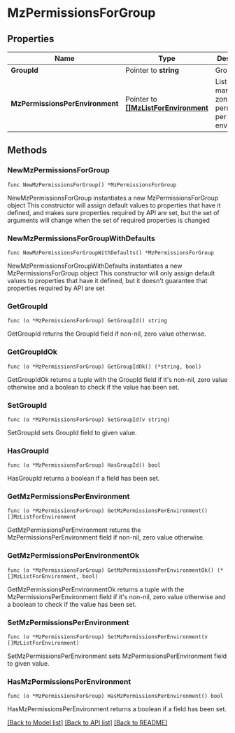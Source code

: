 # MzPermissionsForGroup

## Properties

Name | Type | Description | Notes
------------ | ------------- | ------------- | -------------
**GroupId** | Pointer to **string** | Group ID | [optional] 
**MzPermissionsPerEnvironment** | Pointer to [**[]MzListForEnvironment**](MzListForEnvironment.md) | List of management zone permissions per environment | [optional] 

## Methods

### NewMzPermissionsForGroup

`func NewMzPermissionsForGroup() *MzPermissionsForGroup`

NewMzPermissionsForGroup instantiates a new MzPermissionsForGroup object
This constructor will assign default values to properties that have it defined,
and makes sure properties required by API are set, but the set of arguments
will change when the set of required properties is changed

### NewMzPermissionsForGroupWithDefaults

`func NewMzPermissionsForGroupWithDefaults() *MzPermissionsForGroup`

NewMzPermissionsForGroupWithDefaults instantiates a new MzPermissionsForGroup object
This constructor will only assign default values to properties that have it defined,
but it doesn't guarantee that properties required by API are set

### GetGroupId

`func (o *MzPermissionsForGroup) GetGroupId() string`

GetGroupId returns the GroupId field if non-nil, zero value otherwise.

### GetGroupIdOk

`func (o *MzPermissionsForGroup) GetGroupIdOk() (*string, bool)`

GetGroupIdOk returns a tuple with the GroupId field if it's non-nil, zero value otherwise
and a boolean to check if the value has been set.

### SetGroupId

`func (o *MzPermissionsForGroup) SetGroupId(v string)`

SetGroupId sets GroupId field to given value.

### HasGroupId

`func (o *MzPermissionsForGroup) HasGroupId() bool`

HasGroupId returns a boolean if a field has been set.

### GetMzPermissionsPerEnvironment

`func (o *MzPermissionsForGroup) GetMzPermissionsPerEnvironment() []MzListForEnvironment`

GetMzPermissionsPerEnvironment returns the MzPermissionsPerEnvironment field if non-nil, zero value otherwise.

### GetMzPermissionsPerEnvironmentOk

`func (o *MzPermissionsForGroup) GetMzPermissionsPerEnvironmentOk() (*[]MzListForEnvironment, bool)`

GetMzPermissionsPerEnvironmentOk returns a tuple with the MzPermissionsPerEnvironment field if it's non-nil, zero value otherwise
and a boolean to check if the value has been set.

### SetMzPermissionsPerEnvironment

`func (o *MzPermissionsForGroup) SetMzPermissionsPerEnvironment(v []MzListForEnvironment)`

SetMzPermissionsPerEnvironment sets MzPermissionsPerEnvironment field to given value.

### HasMzPermissionsPerEnvironment

`func (o *MzPermissionsForGroup) HasMzPermissionsPerEnvironment() bool`

HasMzPermissionsPerEnvironment returns a boolean if a field has been set.


[[Back to Model list]](../README.md#documentation-for-models) [[Back to API list]](../README.md#documentation-for-api-endpoints) [[Back to README]](../README.md)


